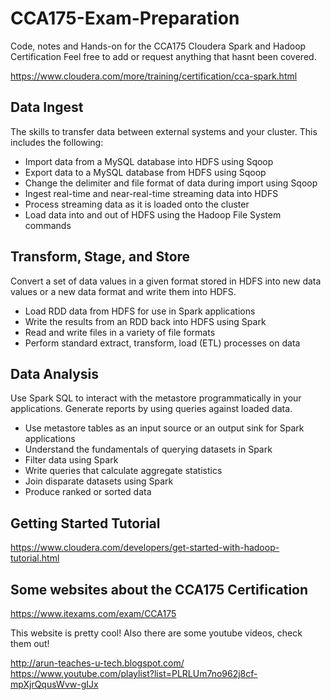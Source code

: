 # CCA175-Exam-Preparation

Code, notes and Hands-on for the CCA175 Cloudera Spark and Hadoop Certification
Feel free to add or request anything that hasnt been covered.

https://www.cloudera.com/more/training/certification/cca-spark.html

## Data Ingest
The skills to transfer data between external systems and your cluster. This includes the following:
- Import data from a MySQL database into HDFS using Sqoop
- Export data to a MySQL database from HDFS using Sqoop
- Change the delimiter and file format of data during import using Sqoop
- Ingest real-time and near-real-time streaming data into HDFS
- Process streaming data as it is loaded onto the cluster
- Load data into and out of HDFS using the Hadoop File System commands

## Transform, Stage, and Store
Convert a set of data values in a given format stored in HDFS into new data values or a new data format and write them into HDFS.
- Load RDD data from HDFS for use in Spark applications
- Write the results from an RDD back into HDFS using Spark
- Read and write files in a variety of file formats
- Perform standard extract, transform, load (ETL) processes on data

## Data Analysis
Use Spark SQL to interact with the metastore programmatically in your applications. Generate reports by using queries against loaded data.
- Use metastore tables as an input source or an output sink for Spark applications
- Understand the fundamentals of querying datasets in Spark
- Filter data using Spark
- Write queries that calculate aggregate statistics
- Join disparate datasets using Spark
- Produce ranked or sorted data

## Getting Started Tutorial 
https://www.cloudera.com/developers/get-started-with-hadoop-tutorial.html


## Some websites about the CCA175 Certification

https://www.itexams.com/exam/CCA175

This website is pretty cool! Also there are some youtube videos, check them out!

http://arun-teaches-u-tech.blogspot.com/
https://www.youtube.com/playlist?list=PLRLUm7no962j8cf-mpXjrQqusWvw-gIJx
